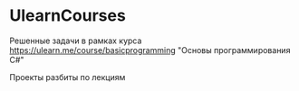 # UlearnCourses
Решенные задачи в рамках курса https://ulearn.me/course/basicprogramming "Основы программирования C#"

Проекты разбиты по лекциям
